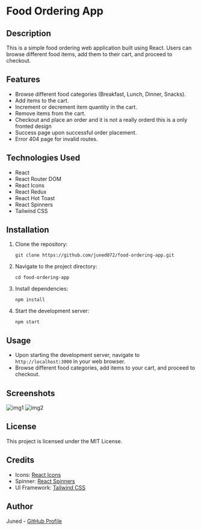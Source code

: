 # Food Ordering App

## Description
This is a simple food ordering web application built using React. Users can browse different food items, add them to their cart, and proceed to checkout.

## Features
- Browse different food categories (Breakfast, Lunch, Dinner, Snacks).
- Add items to the cart.
- Increment or decrement item quantity in the cart.
- Remove items from the cart.
- Checkout and place an order and it is not a really orderd this is a only fronted design
- Success page upon successful order placement.
- Error 404 page for invalid routes.

## Technologies Used
- React
- React Router DOM
- React Icons
- React Redux
- React Hot Toast
- React Spinners
- Tailwind CSS

## Installation
1. Clone the repository:
   ```
   git clone https://github.com/juned072/food-ordering-app.git
   ```
2. Navigate to the project directory:
   ```
   cd food-ordering-app
   ```
3. Install dependencies:
   ```
   npm install
   ```
4. Start the development server:
   ```
   npm start
   ```

## Usage
- Upon starting the development server, navigate to `http://localhost:3000` in your web browser.
- Browse different food categories, add items to your cart, and proceed to checkout.

## Screenshots

![img1](https://github.com/juned072/Food-Recipes-App/assets/146713870/112a5595-4868-420d-b1b6-63a0c8ea4871)
![img2](https://github.com/juned072/Food-Recipes-App/assets/146713870/8f321138-5ac3-4c2c-88f2-4aeaa5aff775)

## License
This project is licensed under the MIT License.

## Credits
- Icons: [React Icons](https://react-icons.github.io/react-icons/)
- Spinner: [React Spinners](https://www.npmjs.com/package/react-spinners)
- UI Framework: [Tailwind CSS](https://tailwindcss.com/)

## Author
Juned - [GitHub Profile](https://github.com/juned072)
